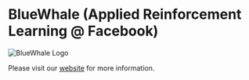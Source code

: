 # BlueWhale (Applied Reinforcement Learning @ Facebook)

![BlueWhale Logo](https://raw.githubusercontent.com/facebookresearch/BlueWhale/master/logo/cover_image_light.png)

Please visit our [website](https://facebookresearch.github.io/BlueWhale/) for more information.
